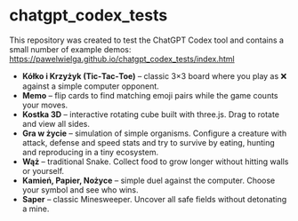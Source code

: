 # chatgpt_codex_tests

This repository was created to test the ChatGPT Codex tool and contains a small number of example demos:
https://pawelwielga.github.io/chatgpt_codex_tests/index.html

* **Kółko i Krzyżyk (Tic‑Tac‑Toe)** – classic 3×3 board where you play as ❌ against a simple computer opponent.
* **Memo** – flip cards to find matching emoji pairs while the game counts your moves.
* **Kostka 3D** – interactive rotating cube built with three.js. Drag to rotate and view all sides.
* **Gra w życie** – simulation of simple organisms. Configure a creature with attack, defense and speed stats and try to survive by eating, hunting and reproducing in a tiny ecosystem.
* **Wąż** – traditional Snake. Collect food to grow longer without hitting walls or yourself.
* **Kamień, Papier, Nożyce** – simple duel against the computer. Choose your symbol and see who wins.
* **Saper** – classic Minesweeper. Uncover all safe fields without detonating a mine.
